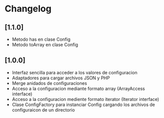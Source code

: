 # Changelog

## [1.1.0]

* Metodo has en clase Config
* Metodo toArray en clase Config

## [1.0.0]

* Interfaz sencilla para acceder a los valores de configuracion
* Adaptadores para cargar archivos JSON y PHP
* Merge anidados de configuraciones
* Acceso a la configuracion mediante formato array (ArrayAccess interface)
* Acceso a la configuracion mediente formato iterator (Iterator interface)
* Clase ConfigFactory para instanciar Config cargando los archivos de configuraicon de un directorio
